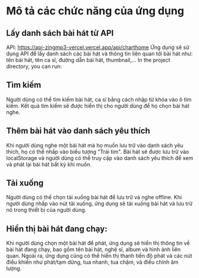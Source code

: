 # Mô tả các chức năng của ứng dụng

## Lấy danh sách bài hát từ API

API: https://api-zingmp3-vercel.vercel.app/api/charthome
Ứng dụng sẽ sử dụng API để lấy danh sách các bài hát và thông tin liên quan tới bài hát như: tên bài hát, tên ca sĩ, đường dẫn bài hát, thumbnail,...
In the project directory, you can run:

## Tìm kiếm

Người dùng có thể tìm kiếm bài hát, ca sĩ bằng cách nhập từ khóa vào ô tìm kiếm. Kết quả tìm kiếm sẽ được hiển thị cho người dùng để họ chọn bài hát nghe.

## Thêm bài hát vào danh sách yêu thích

Khi người dùng nghe một bài hát mà họ muốn lưu trữ vào danh sách yêu thích, họ có thể nhấp vào biểu tượng "Trái tim". Bài hát sẽ được lưu trữ vào localStorage và người dùng có thể truy cập vào danh sách yêu thích để xem và phát lại bài hát bất kỳ khi muốn.

## Tải xuống
Người dùng có thể chọn tải xuống bài hát để lưu trữ và nghe offline. Khi người dùng nhấp vào nút tải xuống, ứng dụng sẽ tải xuống bài hát và lưu trữ nó trong thiết bị của người dùng.

## Hiển thị bài hát đang chạy:
Khi người dùng chọn một bài hát để phát, ứng dụng sẽ hiển thị thông tin về bài hát đang chạy, bao gồm tên bài hát, nghệ sĩ, album và hình ảnh liên quan. Ngoài ra, ứng dụng cũng có thể hiển thị thanh tiến độ phát và các nút điều khiển như phát/tạm dừng, tua nhanh, tua chậm, và điều chỉnh âm lượng.
